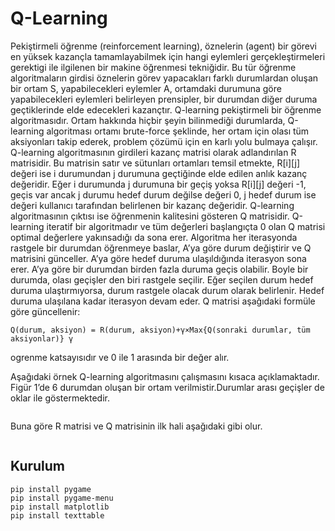 # Q-Learning

Pekiştirmeli öğrenme (reinforcement learning), öznelerin (agent) bir görevi en yüksek
kazançla tamamlayabilmek için hangi eylemleri gerçekleştirmeleri gerektigi ile
ilgilenen bir makine öğrenmesi tekniğidir. Bu tür öğrenme algoritmaların girdisi
öznelerin görev yapacakları farklı durumlardan oluşan bir ortam S, yapabilecekleri
eylemler A, ortamdaki durumuna göre yapabilecekleri eylemleri belirleyen prensipler, bir
durumdan diğer duruma geçtiklerinde elde edecekleri kazançtır.
Q-learning pekiştirmeli bir öğrenme algoritmasıdır. Ortam hakkında hiçbir şeyin
bilinmediği durumlarda, Q-learning algoritması ortamı brute-force şeklinde, her
ortam için olası tüm aksiyonları takip ederek, problem çözümü için en karlı yolu
bulmaya çalışır. Q-learning algoritmasının girdileri kazanç matrisi olarak adlandırılan R
matrisidir. Bu matrisin satır ve sütunları ortamları temsil etmekte, R[i][j] değeri ise i
durumundan j durumuna geçtiğinde elde edilen anlık kazanç değeridir. Eğer i
durumunda j durumuna bir geçiş yoksa R[i][j] değeri -1, geçis var ancak j durumu
hedef durum değilse değeri 0, j hedef durum ise değeri kullanıcı tarafından belirlenen bir
kazanç değeridir.
Q-learning algoritmasının çıktısı ise öğrenmenin kalitesini gösteren Q matrisidir.
Q-learning iteratif bir algoritmadır ve tüm değerleri başlangıçta 0 olan Q matrisi
optimal değerlere yakınsadığı da sona erer. Algoritma her iterasyonda rastgele bir
durumdan öğrenmeye baslar, A’ya göre durum değiştirir ve Q matrisini günceller.
A’ya göre hedef duruma ulaşıldığında iterasyon sona erer. A’ya göre bir durumdan
birden fazla duruma geçis olabilir. Boyle bir durumda, olası geçişler den biri rastgele
seçilir. Eğer seçilen durum hedef duruma ulaştırmıyorsa, durum rastgele olacak durum
olarak belirlenir. Hedef duruma ulaşılana
kadar iterasyon devam eder. Q matrisi aşağıdaki formüle göre güncellenir:
```
Q(durum, aksiyon) = R(durum, aksiyon)+γ×Max{Q(sonraki durumlar, tüm aksiyonlar)} γ
```
ogrenme katsayısıdır ve 0 ile 1 arasında bir değer alır.

Aşağıdaki örnek Q-learning algoritmasını çalışmasını kısaca açıklamaktadır. Figür
1’de 6 durumdan oluşan bir ortam verilmistir.Durumlar arası geçişler de oklar ile
göstermektedir.

<img>

Buna göre R matrisi ve Q matrisinin ilk hali aşağıdaki gibi olur.

<img>

## Kurulum
```
pip install pygame
pip install pygame-menu
pip install matplotlib
pip install texttable
```
